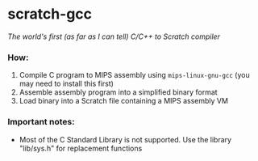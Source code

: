 # scratch-gcc

*The world's first (as far as I can tell) C/C++ to Scratch compiler*

### How:
1. Compile C program to MIPS assembly using `mips-linux-gnu-gcc` (you may need to install this first)
2. Assemble assembly program into a simplified binary format
3. Load binary into a Scratch file containing a MIPS assembly VM

### Important notes:

- Most of the C Standard Library is not supported. Use the library "lib/sys.h" for replacement functions